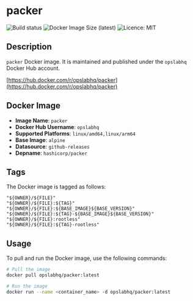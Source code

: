 # packer

![Build status](https://github.com/opslabhqx/docker-images/actions/workflows/build-push-ci-packer.yml/badge.svg)
![Docker Image Size (latest)](https://img.shields.io/docker/image-size/opslabhq/packer/latest)
![Licence: MIT](https://img.shields.io/github/license/opslabhqx/docker-images)

## Description

`packer` Docker image. It is maintained and published under the `opslabhq` Docker Hub account.

[https://hub.docker.com/r/opslabhq/packer](https://hub.docker.com/r/opslabhq/packer)

## Docker Image

- **Image Name**: `packer`
- **Docker Hub Username**: `opslabhq`
- **Supported Platforms**: `linux/amd64,linux/arm64`
- **Base Image**: `alpine`
- **Datasource**: `github-releases`
- **Depname**: `hashicorp/packer`

## Tags

The Docker image is tagged as follows:

```
"${OWNER}/${FILE}"
"${OWNER}/${FILE}:${TAG}"
"${OWNER}/${FILE}:${BASE_IMAGE}${BASE_VERSION}"
"${OWNER}/${FILE}:${TAG}-${BASE_IMAGE}${BASE_VERSION}"
"${OWNER}/${FILE}:rootless"
"${OWNER}/${FILE}:${TAG}-rootless"
```

## Usage

To pull and run the Docker image, use the following commands:

```bash
# Pull the image
docker pull opslabhq/packer:latest

# Run the image
docker run --name <container_name> -d opslabhq/packer:latest
```
